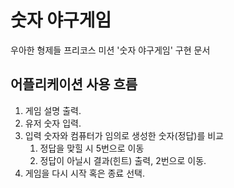 숫자 야구게임 
===
우아한 형제들 프리코스 미션 '숫자 야구게임' 구현 문서

어플리케이션 사용 흐름
---
1. 게임 설명 출력.
2. 유저 숫자 입력.
3. 입력 숫자와 컴퓨터가 임의로 생성한 숫자(정답)를 비교
    1. 정답을 맞힐 시 5번으로 이동
    2. 정답이 아닐시 결과(힌트) 출력, 2번으로 이동. 
4. 게임을 다시 시작 혹은 종료 선택.

